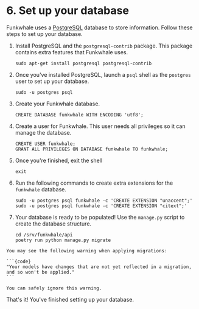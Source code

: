 # 6. Set up your database

Funkwhale uses a [PostgreSQL](https://www.postgresql.org/) database to store information. Follow these steps to set up your database.

1. Install PostgreSQL and the `postgresql-contrib` package. This package contains extra features that Funkwhale uses.

   ```{code} bash
   sudo apt-get install postgresql postgresql-contrib
   ```

2. Once you've installed PostgreSQL, launch a `psql` shell as the `postgres` user to set up your database.

   ```{code} bash
   sudo -u postgres psql
   ```

3. Create your Funkwhale database.

   ```{code} psql
   CREATE DATABASE funkwhale WITH ENCODING 'utf8';
   ```

4. Create a user for Funkwhale. This user needs all privileges so it can manage the database.

   ```{code} psql
   CREATE USER funkwhale;
   GRANT ALL PRIVILEGES ON DATABASE funkwhale TO funkwhale;
   ```

5. Once you're finished, exit the shell

   ```{code} psql
   exit
   ```

6. Run the following commands to create extra extensions for the `funkwhale` database.

   ```{code} bash
   sudo -u postgres psql funkwhale -c 'CREATE EXTENSION "unaccent";'
   sudo -u postgres psql funkwhale -c 'CREATE EXTENSION "citext";'
   ```

7. Your database is ready to be populated! Use the `manage.py` script to create the database structure.

   ```{code} bash
   cd /srv/funkwhale/api
   poetry run python manage.py migrate
   ```

````{note}
You may see the following warning when applying migrations:

```{code}
"Your models have changes that are not yet reflected in a migration, and so won't be applied."
```

You can safely ignore this warning.
````

That's it! You've finished setting up your database.
